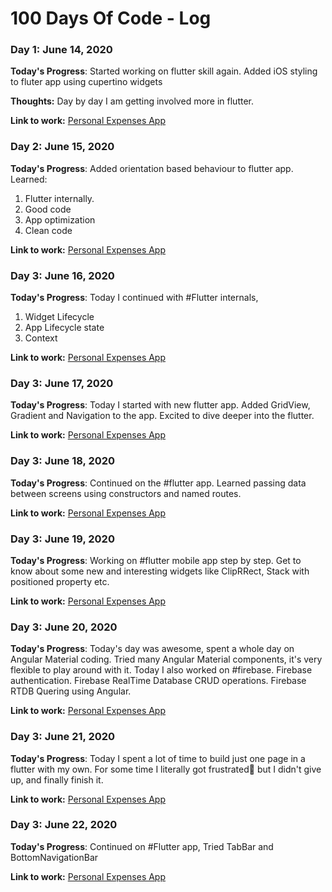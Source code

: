 # 100 Days Of Code - Log

### Day 1: June 14, 2020

**Today's Progress**: Started working on flutter skill again.
Added iOS styling to fluter app using cupertino widgets

**Thoughts:** Day by day I am getting involved more in flutter.

**Link to work:** [Personal Expenses App](https://github.com/ganeshjaiwal/personal_expenses_app)

### Day 2: June 15, 2020

**Today's Progress**: Added orientation based behaviour to flutter app.
Learned:
1. Flutter internally.
2. Good code
3. App optimization
4. Clean code

**Link to work:** [Personal Expenses App](https://github.com/ganeshjaiwal/personal_expenses_app)

### Day 3: June 16, 2020

**Today's Progress**: Today I continued with #Flutter internals,
1. Widget Lifecycle 
2. App Lifecycle state
3. Context

**Link to work:** [Personal Expenses App](https://github.com/ganeshjaiwal/personal_expenses_app)

### Day 3: June 17, 2020

**Today's Progress**: Today I started with new flutter app.
Added GridView, Gradient and Navigation to the app.
Excited to dive deeper into the flutter. 

**Link to work:** [Personal Expenses App](https://github.com/ganeshjaiwal/personal_expenses_app)

### Day 3: June 18, 2020

**Today's Progress**: Continued on the #flutter app.
Learned passing data between screens using constructors and named routes.

**Link to work:** [Personal Expenses App](https://github.com/ganeshjaiwal/personal_expenses_app)

### Day 3: June 19, 2020

**Today's Progress**: Working on #flutter mobile app step by step.
Get to know about some new and interesting widgets like ClipRRect, Stack with positioned property etc.

**Link to work:** [Personal Expenses App](https://github.com/ganeshjaiwal/personal_expenses_app)

### Day 3: June 20, 2020

**Today's Progress**: Today's day was awesome, spent a whole day on Angular Material coding.
Tried many Angular Material components, it's very flexible to play around with it.
Today I also worked on #firebase.
Firebase authentication.
Firebase RealTime Database CRUD operations.
Firebase RTDB Quering using Angular.

**Link to work:** [Personal Expenses App](https://github.com/ganeshjaiwal/personal_expenses_app)

### Day 3: June 21, 2020

**Today's Progress**: Today I spent a lot of time to build just one page in a flutter with my own.
For some time I literally got frustrated🤯 but I didn't give up, and finally finish it.

**Link to work:** [Personal Expenses App](https://github.com/ganeshjaiwal/personal_expenses_app)
### Day 3: June 22, 2020

**Today's Progress**: Continued on #Flutter app,
Tried TabBar and BottomNavigationBar

**Link to work:** [Personal Expenses App](https://github.com/ganeshjaiwal/personal_expenses_app)
<!-- **Link(s) to work** -->
<!-- 1. [Find the Longest Word in a String](https://www.freecodecamp.com/challenges/find-the-longest-word-in-a-string) -->
<!-- 2. [Title Case a Sentence](https://www.freecodecamp.com/challenges/title-case-a-sentence) -->
